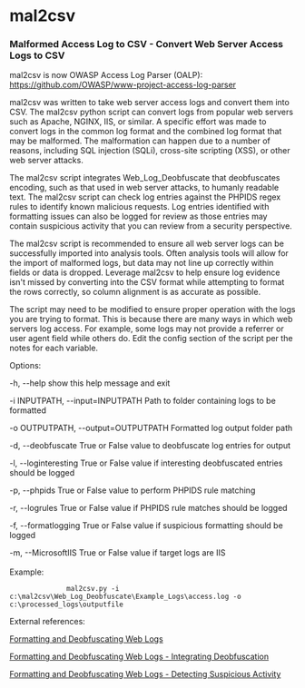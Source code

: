 # mal2csv
### Malformed Access Log to CSV - Convert Web Server Access Logs to CSV

mal2csv is now OWASP Access Log Parser (OALP):
https://github.com/OWASP/www-project-access-log-parser

mal2csv was written to take web server access logs and convert them into CSV. The mal2csv python script can convert logs from popular web servers such as Apache, NGINX, IIS, or similar. A specific effort was made to convert logs in the common log format and the combined log format that may be malformed. The malformation can happen due to a number of reasons, including SQL injection (SQLi), cross-site scripting (XSS), or other web server attacks.

The mal2csv script integrates Web_Log_Deobfuscate that deobfuscates encoding, such as that used in web server attacks, to humanly readable text. The mal2csv script can check log entries against the PHPIDS regex rules to identify known malicious requests. Log entries identified with formatting issues can also be logged for review as those entries may contain suspicious activity that you can review from a security perspective. 

The mal2csv script is recommended to ensure all web server logs can be successfully imported into analysis tools. Often analysis tools will allow for the import of malformed logs, but data may not line up correctly within fields or data is dropped. Leverage mal2csv to help ensure log evidence isn't missed by converting into the CSV format while attempting to format the rows correctly, so column alignment is as accurate as possible.

The script may need to be modified to ensure proper operation with the logs you are trying to format. This is because there are many ways in which web servers log access. For example, some logs may not provide a referrer or user agent field while others do. Edit the config section of the script per the notes for each variable.

Options:

  -h, --help            show this help message and exit

  -i INPUTPATH, --input=INPUTPATH
                        Path to folder containing logs to be formatted

  -o OUTPUTPATH, --output=OUTPUTPATH
                        Formatted log output folder path

  -d, --deobfuscate     True or False value to deobfuscate log entries for
                        output

  -l, --loginteresting  True or False value if interesting deobfuscated
                        entries should be logged

  -p, --phpids          True or False value to perform PHPIDS rule matching
                        

  -r, --logrules        True or False value if PHPIDS rule matches should be
                        logged

  -f, --formatlogging   True or False value if suspicious formatting should be
                        logged
                        
  -m, --MicrosoftIIS    True or False value if target logs are IIS  
<br /> 
Example:

                  mal2csv.py -i c:\mal2csv\Web_Log_Deobfuscate\Example_Logs\access.log -o c:\processed_logs\outputfile


External references:

[Formatting and Deobfuscating Web Logs](https://www.randomsecurityblog.com/2020/02/formatting-and-deobfuscating-web-logs.html)

[Formatting and Deobfuscating Web Logs - Integrating Deobfuscation](https://www.randomsecurityblog.com/2020/02/formatting-and-deobfuscating-web-logs_15.html)

[Formatting and Deobfuscating Web Logs - Detecting Suspicious Activity](https://www.randomsecurityblog.com/2020/03/formatting-and-deobfuscating-web-logs.html)
